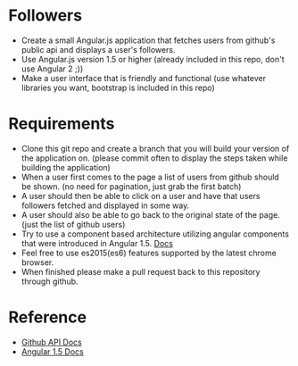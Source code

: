 # Followers

* Create a small Angular.js application that fetches users from github's public api and displays a user's followers.
* Use Angular.js version 1.5 or higher (already included in this repo, don't use Angular 2 ;))
* Make a user interface that is friendly and functional (use whatever libraries you want, bootstrap is included in this repo)

# Requirements

* Clone this git repo and create a branch that you will build your version of the application on. (please commit often to display the steps taken while building the application)
* When a user first comes to the page a list of users from github should be shown. (no need for pagination, just grab the first batch)
* A user should then be able to click on a user and have that users followers fetched and displayed in some way.
* A user should also be able to go back to the original state of the page. (just the list of github users)
* Try to use a component based architecture utilizing angular components that were introduced in Angular 1.5. [Docs](https://code.angularjs.org/1.5.3/docs/guide/component)
* Feel free to use es2015(es6) features supported by the latest chrome browser.
* When finished please make a pull request back to this repository through github.

# Reference

* [Github API Docs](https://developer.github.com/v3/)
* [Angular 1.5 Docs](https://code.angularjs.org/1.5.3/docs/guide)








